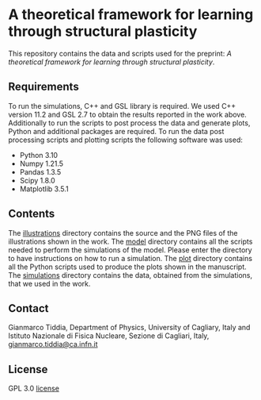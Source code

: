 # A theoretical framework for learning through structural plasticity
This repository contains the data and scripts used for the preprint: *A theoretical framework for learning through structural plasticity*.

## Requirements
To run the simulations, C++ and GSL library is required. We used C++ version 11.2 and GSL 2.7 to obtain the results reported in the work above.
<br>
Additionally to run the scripts to post process the data and generate plots, Python and additional packages are required. To run the data post processing scripts and plotting scripts the following software was used:
* Python 3.10
* Numpy 1.21.5
* Pandas 1.3.5
* Scipy 1.8.0
* Matplotlib 3.5.1

## Contents
The [illustrations](illustrations/) directory contains the source and the PNG files of the illustrations shown in the work.
The [model](model/) directory contains all the scripts needed to perform the simulations of the model. Please enter the directory to have instructions on how to run a simulation.
The [plot](plot/) directory contains all the Python scripts used to produce the plots shown in the manuscript.
The [simulations](simulations/) directory contains the data, obtained from the simulations, that we used in the work.

## Contact
Gianmarco Tiddia, Department of Physics, University of Cagliary, Italy and Istituto Nazionale di Fisica Nucleare, Sezione di Cagliari, Italy, gianmarco.tiddia@ca.infn.it

## License
GPL 3.0 [license](LICENSE)


